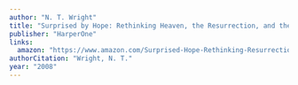 ```yaml
---
author: "N. T. Wright"
title: "Surprised by Hope: Rethinking Heaven, the Resurrection, and the Mission of the Church"
publisher: "HarperOne"
links:
  amazon: "https://www.amazon.com/Surprised-Hope-Rethinking-Resurrection-Mission/dp/0061551821"
authorCitation: "Wright, N. T."
year: "2008"
---
```

